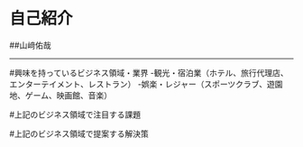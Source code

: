 # 自己紹介
##山﨑佑哉
***
#興味を持っているビジネス領域・業界
-観光・宿泊業（ホテル、旅行代理店、エンターテイメント、レストラン）
-娯楽・レジャー（スポーツクラブ、遊園地、ゲーム、映画館、音楽）

#上記のビジネス領域で注目する課題

#上記のビジネス領域で提案する解決策
